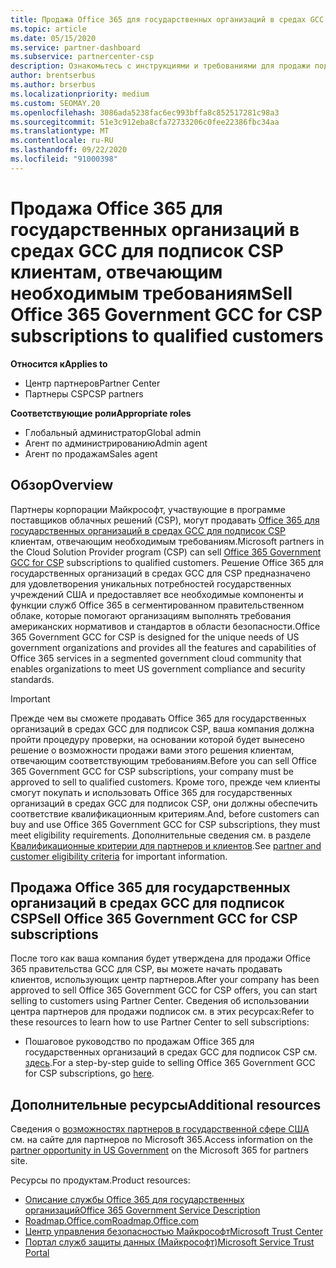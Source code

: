 ```yaml
---
title: Продажа Office 365 для государственных организаций в средах GCC в рамках CSP
ms.topic: article
ms.date: 05/15/2020
ms.service: partner-dashboard
ms.subservice: partnercenter-csp
description: Ознакомьтесь с инструкциями и требованиями для продажи подписок на Office 365 правительства GCC для CSP в квалифицированных США клиентов или подрядчиков для государственных организаций.
author: brentserbus
ms.author: brserbus
ms.localizationpriority: medium
ms.custom: SEOMAY.20
ms.openlocfilehash: 3086ada5238fac6ec993bffa8c852517281c98a3
ms.sourcegitcommit: 51e3c912eba8cfa72733206c0fee22386fbc34aa
ms.translationtype: MT
ms.contentlocale: ru-RU
ms.lasthandoff: 09/22/2020
ms.locfileid: "91000398"
---
```

# <a name="sell-office-365-government-gcc-for-csp-subscriptions-to-qualified-customers"></a><span data-ttu-id="5c90e-103">Продажа Office 365 для государственных организаций в средах GCC для подписок CSP клиентам, отвечающим необходимым требованиям</span><span class="sxs-lookup"><span data-stu-id="5c90e-103">Sell Office 365 Government GCC for CSP subscriptions to qualified customers</span></span>

<span data-ttu-id="5c90e-104">**Относится к**</span><span class="sxs-lookup"><span data-stu-id="5c90e-104">**Applies to**</span></span>

- <span data-ttu-id="5c90e-105">Центр партнеров</span><span class="sxs-lookup"><span data-stu-id="5c90e-105">Partner Center</span></span>
- <span data-ttu-id="5c90e-106">Партнеры CSP</span><span class="sxs-lookup"><span data-stu-id="5c90e-106">CSP partners</span></span>

<span data-ttu-id="5c90e-107">**Соответствующие роли**</span><span class="sxs-lookup"><span data-stu-id="5c90e-107">**Appropriate roles**</span></span>

- <span data-ttu-id="5c90e-108">Глобальный администратор</span><span class="sxs-lookup"><span data-stu-id="5c90e-108">Global admin</span></span>
- <span data-ttu-id="5c90e-109">Агент по администрированию</span><span class="sxs-lookup"><span data-stu-id="5c90e-109">Admin agent</span></span>
- <span data-ttu-id="5c90e-110">Агент по продажам</span><span class="sxs-lookup"><span data-stu-id="5c90e-110">Sales agent</span></span>

## <a name="overview"></a><span data-ttu-id="5c90e-111">Обзор</span><span class="sxs-lookup"><span data-stu-id="5c90e-111">Overview</span></span>

<span data-ttu-id="5c90e-112">Партнеры корпорации Майкрософт, участвующие в программе поставщиков облачных решений (CSP), могут продавать [Office 365 для государственных организаций в средах GCC для подписок CSP](https://www.microsoft.com/microsoft-365/partners/governmentforCSP) клиентам, отвечающим необходимым требованиям.</span><span class="sxs-lookup"><span data-stu-id="5c90e-112">Microsoft partners in the Cloud Solution Provider program (CSP) can sell [Office 365 Government GCC for CSP](https://www.microsoft.com/microsoft-365/partners/governmentforCSP) subscriptions to qualified customers.</span></span> <span data-ttu-id="5c90e-113">Решение Office 365 для государственных организаций в средах GCC для CSP предназначено для удовлетворения уникальных потребностей государственных учреждений США и предоставляет все необходимые компоненты и функции служб Office 365 в сегментированном правительственном облаке, которые помогают организациям выполнять требования американских нормативов и стандартов в области безопасности.</span><span class="sxs-lookup"><span data-stu-id="5c90e-113">Office 365 Government GCC for CSP is designed for the unique needs of US government organizations and provides all the features and capabilities of Office 365 services in a segmented government cloud community that enables organizations to meet US government compliance and security standards.</span></span> 

>[!IMPORTANT] 
><span data-ttu-id="5c90e-114">Прежде чем вы сможете продавать Office 365 для государственных организаций в средах GCC для подписок CSP, ваша компания должна пройти процедуру проверки, на основании которой будет вынесено решение о возможности продажи вами этого решения клиентам, отвечающим соответствующим требованиям.</span><span class="sxs-lookup"><span data-stu-id="5c90e-114">Before you can sell Office 365 Government GCC for CSP subscriptions, your company must be approved to sell to qualified customers.</span></span> <span data-ttu-id="5c90e-115">Кроме того, прежде чем клиенты смогут покупать и использовать Office 365 для государственных организаций в средах GCC для подписок CSP, они должны обеспечить соответствие квалификационным критериям.</span><span class="sxs-lookup"><span data-stu-id="5c90e-115">And, before customers can buy and use Office 365 Government GCC for CSP subscriptions, they must meet eligibility requirements.</span></span> <span data-ttu-id="5c90e-116">Дополнительные сведения см. в разделе [Квалификационные критерии для партнеров и клиентов](csp-gcc-validate.md).</span><span class="sxs-lookup"><span data-stu-id="5c90e-116">See [partner and customer eligibility criteria](csp-gcc-validate.md) for important information.</span></span>


## <a name="sell-office-365-government-gcc-for-csp-subscriptions"></a><span data-ttu-id="5c90e-117">Продажа Office 365 для государственных организаций в средах GCC для подписок CSP</span><span class="sxs-lookup"><span data-stu-id="5c90e-117">Sell Office 365 Government GCC for CSP subscriptions</span></span>

<span data-ttu-id="5c90e-118">После того как ваша компания будет утверждена для продажи Office 365 правительства GCC для CSP, вы можете начать продавать клиентов, использующих центр партнеров.</span><span class="sxs-lookup"><span data-stu-id="5c90e-118">After your company has been approved to sell Office 365 Government GCC for CSP offers, you can start selling to customers using Partner Center.</span></span> <span data-ttu-id="5c90e-119">Сведения об использовании центра партнеров для продажи подписок см. в этих ресурсах:</span><span class="sxs-lookup"><span data-stu-id="5c90e-119">Refer to these resources to learn how to use Partner Center to sell subscriptions:</span></span> 

-   <span data-ttu-id="5c90e-120">Пошаговое руководство по продажам Office 365 для государственных организаций в средах GCC для подписок CSP см. [здесь](https://go.microsoft.com/fwlink/?linkid=2007323).</span><span class="sxs-lookup"><span data-stu-id="5c90e-120">For a step-by-step guide to selling Office 365 Government GCC for CSP subscriptions, go [here](https://go.microsoft.com/fwlink/?linkid=2007323).</span></span>  


## <a name="additional-resources"></a><span data-ttu-id="5c90e-121">Дополнительные ресурсы</span><span class="sxs-lookup"><span data-stu-id="5c90e-121">Additional resources</span></span>

<span data-ttu-id="5c90e-122">Сведения о [возможностях партнеров в государственной сфере США](https://www.microsoft.com/microsoft-365/partners/governmentforCSP) см. на сайте для партнеров по Microsoft 365.</span><span class="sxs-lookup"><span data-stu-id="5c90e-122">Access information on the [partner opportunity in US Government](https://www.microsoft.com/microsoft-365/partners/governmentforCSP) on the Microsoft 365 for partners site.</span></span>

<span data-ttu-id="5c90e-123">Ресурсы по продуктам.</span><span class="sxs-lookup"><span data-stu-id="5c90e-123">Product resources:</span></span>

- [<span data-ttu-id="5c90e-124">Описание службы Office 365 для государственных организаций</span><span class="sxs-lookup"><span data-stu-id="5c90e-124">Office 365 Government Service Description</span></span>](/office365/servicedescriptions/office-365-platform-service-description/office-365-us-government/office-365-us-government)
- [<span data-ttu-id="5c90e-125">Roadmap.Office.com</span><span class="sxs-lookup"><span data-stu-id="5c90e-125">Roadmap.Office.com</span></span>](https://products.office.com/business/office-365-roadmap)
- [<span data-ttu-id="5c90e-126">Центр управления безопасностью Майкрософт</span><span class="sxs-lookup"><span data-stu-id="5c90e-126">Microsoft Trust Center</span></span>](https://www.microsoft.com/TrustCenter/)
- [<span data-ttu-id="5c90e-127">Портал служб защиты данных (Майкрософт)</span><span class="sxs-lookup"><span data-stu-id="5c90e-127">Microsoft Service Trust Portal</span></span>](https://aka.ms/STP)